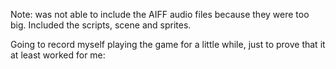 Note: was not able to include the AIFF audio files because they were too big.
Included the scripts, scene and sprites. 

Going to record myself playing the game for a little while, just to prove that it at least worked for me:
